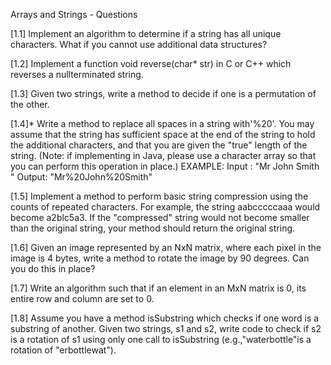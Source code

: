 
Arrays and Strings - Questions

[1.1] Implement an algorithm to determine if a string has all unique characters. What
    if you cannot use additional data structures?

[1.2] Implement a function void reverse(char* str) in C or C++ which reverses a nullterminated
    string.

[1.3] Given two strings, write a method to decide if one is a permutation of the other.

[1.4]* Write a method to replace all spaces in a string with'%20'. You may assume that
    the string has sufficient space at the end of the string to hold the additional
    characters, and that you are given the "true" length of the string. (Note: if implementing
    in Java, please use a character array so that you can perform this operation
    in place.)
    EXAMPLE:
    Input : "Mr John Smith   "
    Output: "Mr%20John%20Smith"

[1.5] Implement a method to perform basic string compression using the counts
    of repeated characters. For example, the string aabcccccaaa would become
    a2blc5a3. If the "compressed" string would not become smaller than the original
    string, your method should return the original string.
    
[1.6] Given an image represented by an NxN matrix, where each pixel in the image is
    4 bytes, write a method to rotate the image by 90 degrees. Can you do this in
    place?  
    
[1.7] Write an algorithm such that if an element in an MxN matrix is 0, its entire row
    and column are set to 0.
    
[1.8] Assume you have a method isSubstring which checks if one word is a
    substring of another. Given two strings, s1 and s2, write code to check if s2 is
    a rotation of s1 using only one call to isSubstring (e.g.,"waterbottle"is a rotation
    of "erbottlewat").     
    
